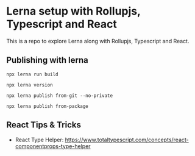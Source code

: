 # Lerna setup with Rollupjs, Typescript and React

This is a repo to explore Lerna along with Rollupjs, Typescript and React.

## Publishing with lerna

`npx lerna run build`

`npx lerna version`

`npx lerna publish from-git --no-private`

`npx lerna publish from-package`

## React Tips & Tricks

- React Type Helper: https://www.totaltypescript.com/concepts/react-componentprops-type-helper
